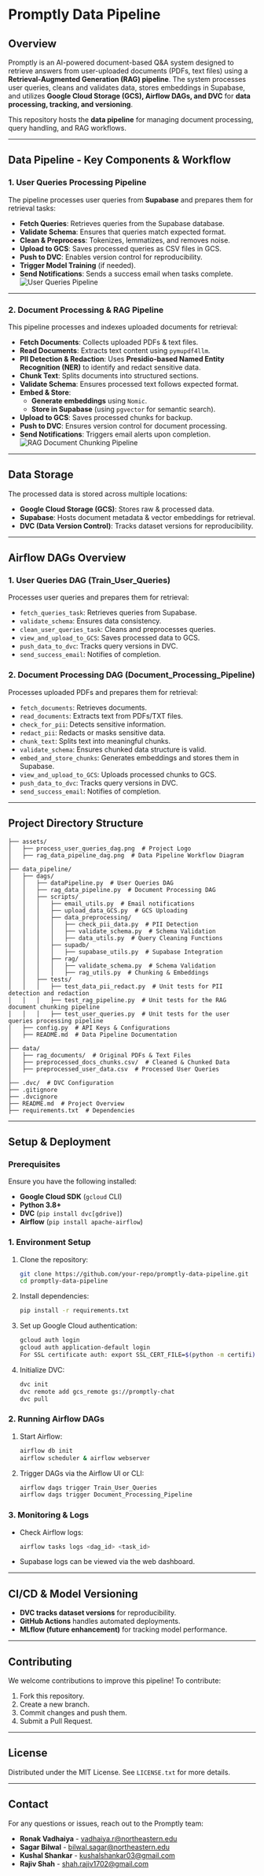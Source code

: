 # Promptly Data Pipeline

## Overview

Promptly is an AI-powered document-based Q&A system designed to retrieve answers from user-uploaded documents (PDFs, text files) using a **Retrieval-Augmented Generation (RAG) pipeline**. The system processes user queries, cleans and validates data, stores embeddings in Supabase, and utilizes **Google Cloud Storage (GCS), Airflow DAGs, and DVC** for **data processing, tracking, and versioning**.

This repository hosts the **data pipeline** for managing document processing, query handling, and RAG workflows.

---

## Data Pipeline - Key Components & Workflow

### 1. User Queries Processing Pipeline

The pipeline processes user queries from **Supabase** and prepares them for retrieval tasks:

- **Fetch Queries**: Retrieves queries from the Supabase database.
- **Validate Schema**: Ensures that queries match expected format.
- **Clean & Preprocess**: Tokenizes, lemmatizes, and removes noise.
- **Upload to GCS**: Saves processed queries as CSV files in GCS.
- **Push to DVC**: Enables version control for reproducibility.
- **Trigger Model Training** (if needed).
- **Send Notifications**: Sends a success email when tasks complete.
![User Queries Pipeline](../assets/process_user_queries_dag.png)

---

### 2. Document Processing & RAG Pipeline

This pipeline processes and indexes uploaded documents for retrieval:

- **Fetch Documents**: Collects uploaded PDFs & text files.
- **Read Documents**: Extracts text content using `pymupdf4llm`.
- **PII Detection & Redaction**: Uses **Presidio-based Named Entity Recognition (NER)** to identify and redact sensitive data.
- **Chunk Text**: Splits documents into structured sections.
- **Validate Schema**: Ensures processed text follows expected format.
- **Embed & Store**:
  - **Generate embeddings** using `Nomic`.
  - **Store in Supabase** (using `pgvector` for semantic search).
- **Upload to GCS**: Saves processed chunks for backup.
- **Push to DVC**: Ensures version control for document processing.
- **Send Notifications**: Triggers email alerts upon completion.
![RAG Document Chunking Pipeline](../assets/rag_data_pipeline_dag.png)

---

## Data Storage

The processed data is stored across multiple locations:

- **Google Cloud Storage (GCS)**: Stores raw & processed data.
- **Supabase**: Hosts document metadata & vector embeddings for retrieval.
- **DVC (Data Version Control)**: Tracks dataset versions for reproducibility.

---

## Airflow DAGs Overview

### 1. **User Queries DAG (Train_User_Queries)**

Processes user queries and prepares them for retrieval:

- `fetch_queries_task`: Retrieves queries from Supabase.
- `validate_schema`: Ensures data consistency.
- `clean_user_queries_task`: Cleans and preprocesses queries.
- `view_and_upload_to_GCS`: Saves processed data to GCS.
- `push_data_to_dvc`: Tracks query versions in DVC.
- `send_success_email`: Notifies of completion.

### 2. **Document Processing DAG (Document_Processing_Pipeline)**

Processes uploaded PDFs and prepares them for retrieval:

- `fetch_documents`: Retrieves documents.
- `read_documents`: Extracts text from PDFs/TXT files.
- `check_for_pii`: Detects sensitive information.
- `redact_pii`: Redacts or masks sensitive data.
- `chunk_text`: Splits text into meaningful chunks.
- `validate_schema`: Ensures chunked data structure is valid.
- `embed_and_store_chunks`: Generates embeddings and stores them in Supabase.
- `view_and_upload_to_GCS`: Uploads processed chunks to GCS.
- `push_data_to_dvc`: Tracks query versions in DVC.
- `send_success_email`: Notifies of completion.

---

## Project Directory Structure

```
├── assets/
│   ├── process_user_queries_dag.png  # Project Logo
│   ├── rag_data_pipeline_dag.png  # Data Pipeline Workflow Diagram
│
├── data_pipeline/
│   ├── dags/
│   │   ├── dataPipeline.py  # User Queries DAG
│   │   ├── rag_data_pipeline.py  # Document Processing DAG
│   │   ├── scripts/
│   │   │   ├── email_utils.py  # Email notifications
│   │   │   ├── upload_data_GCS.py  # GCS Uploading
│   │   │   ├── data_preprocessing/
│   │   │   │   ├── check_pii_data.py  # PII Detection
│   │   │   │   ├── validate_schema.py  # Schema Validation
│   │   │   │   ├── data_utils.py  # Query Cleaning Functions
│   │   │   ├── supadb/
│   │   │   │   ├── supabase_utils.py  # Supabase Integration
│   │   │   ├── rag/
│   │   │   │   ├── validate_schema.py  # Schema Validation
│   │   │   │   ├── rag_utils.py  # Chunking & Embeddings
│   │   ├── tests/
│   │   │   ├── test_data_pii_redact.py  # Unit tests for PII detection and redaction
│   │   │   ├── test_rag_pipeline.py  # Unit tests for the RAG document chunking pipeline
│   │   │   ├── test_user_queries.py  # Unit tests for the user queries processing pipeline
│   ├── config.py  # API Keys & Configurations
│   ├── README.md  # Data Pipeline Documentation
│
├── data/
│   ├── rag_documents/  # Original PDFs & Text Files
│   ├── preprocessed_docs_chunks.csv/  # Cleaned & Chunked Data
│   ├── preprocessed_user_data.csv  # Processed User Queries
│
├── .dvc/  # DVC Configuration
├── .gitignore
├── .dvcignore
├── README.md  # Project Overview
├── requirements.txt  # Dependencies
```

---

## **Setup & Deployment**

### **Prerequisites**

Ensure you have the following installed:

- **Google Cloud SDK** (`gcloud` CLI)
- **Python 3.8+**
- **DVC** (`pip install dvc[gdrive]`)
- **Airflow** (`pip install apache-airflow`)

### **1. Environment Setup**

1. Clone the repository:
   ```bash
   git clone https://github.com/your-repo/promptly-data-pipeline.git
   cd promptly-data-pipeline
   ```
2. Install dependencies:
   ```bash
   pip install -r requirements.txt
   ```
3. Set up Google Cloud authentication:
   ```bash
   gcloud auth login
   gcloud auth application-default login
   For SSL certificate auth: export SSL_CERT_FILE=$(python -m certifi)
   ```
4. Initialize DVC:
   ```bash
   dvc init
   dvc remote add gcs_remote gs://promptly-chat
   dvc pull
   ```

### **2. Running Airflow DAGs**

1. Start Airflow:
   ```bash
   airflow db init
   airflow scheduler & airflow webserver
   ```
2. Trigger DAGs via the Airflow UI or CLI:
   ```bash
   airflow dags trigger Train_User_Queries
   airflow dags trigger Document_Processing_Pipeline
   ```

### **3. Monitoring & Logs**

- Check Airflow logs:
  ```bash
  airflow tasks logs <dag_id> <task_id>
  ```
- Supabase logs can be viewed via the web dashboard.

---

## **CI/CD & Model Versioning**

- **DVC tracks dataset versions** for reproducibility.
- **GitHub Actions** handles automated deployments.
- **MLflow (future enhancement)** for tracking model performance.

---

## **Contributing**

We welcome contributions to improve this pipeline! To contribute:

1. Fork this repository.
2. Create a new branch.
3. Commit changes and push them.
4. Submit a Pull Request.

---

## **License**

Distributed under the MIT License. See `LICENSE.txt` for more details.

---

## **Contact**

For any questions or issues, reach out to the Promptly team:

- **Ronak Vadhaiya** - vadhaiya.r@northeastern.edu
- **Sagar Bilwal** - bilwal.sagar@northeastern.edu
- **Kushal Shankar** - kushalshankar03@gmail.com
- **Rajiv Shah** - shah.rajiv1702@gmail.com
